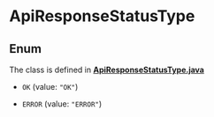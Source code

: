 

# ApiResponseStatusType

## Enum

The class is defined in **[ApiResponseStatusType.java](../../src/main/java/org/openapitools/model/ApiResponseStatusType.java)**


* `OK` (value: `"OK"`)

* `ERROR` (value: `"ERROR"`)



